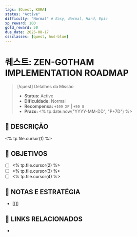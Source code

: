 ```yaml
---
tags: [Quest, KORA]
status: "Active"
difficulty: "Normal" # Easy, Normal, Hard, Epic
xp_reward: 100
gold_reward: 50
due_date: 2025-08-17
cssclasses: [quest, hud-blue]
---
```


# 퀘스트: ZEN-GOTHAM IMPLEMENTATION ROADMAP

> [!quest] Detalhes da Missão
> - **Status:** Active
> - **Dificuldade:** Normal
> - **Recompensa:** `+100 XP` | `+50 G`
> - **Prazo:** <% tp.date.now("YYYY-MM-DD", "P+7D") %>

## 📜 DESCRIÇÃO
<% tp.file.cursor(1) %>

## 🎯 OBJETIVOS
- [ ] <% tp.file.cursor(2) %>
- [ ] <% tp.file.cursor(3) %>
- [ ] <% tp.file.cursor(4) %>

## 📝 NOTAS E ESTRATÉGIA
- [[]]

## 🔗 LINKS RELACIONADOS
- 